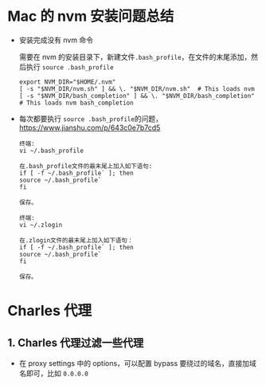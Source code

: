 # Mac 的 nvm 安装问题总结

* 安装完成没有 nvm 命令

  需要在 nvm 的安装目录下，新建文件`.bash_profile`，在文件的末尾添加，然后执行 `source .bash_profile`

  ```shell
  export NVM_DIR="$HOME/.nvm"
  [ -s "$NVM_DIR/nvm.sh" ] && \. "$NVM_DIR/nvm.sh"  # This loads nvm
  [ -s "$NVM_DIR/bash_completion" ] && \. "$NVM_DIR/bash_completion"  # This loads nvm bash_completion
  ```

* 每次都要执行  `source .bash_profile`的问题，https://www.jianshu.com/p/643c0e7b7cd5

  ```shell
  终端: 
  vi ~/.bash_profile
  
  在.bash_profile文件的最末尾上加入如下语句:
  if [ -f ~/.bash_profile` ]; then
  source ~/.bash_profile`
  fi
  
  保存。
  
  终端:
  vi ~/.zlogin
  
  在.zlogin文件的最末尾上加入如下语句：
  if [ -f ~/.bash_profile` ]; then
  source ~/.bash_profile`
  fi
  
  保存。
  ```

  

# Charles 代理

## 1. Charles 代理过滤一些代理

* 在 proxy settings 中的 options，可以配置 bypass 要绕过的域名，直接加域名即可，比如 `0.0.0.0`



